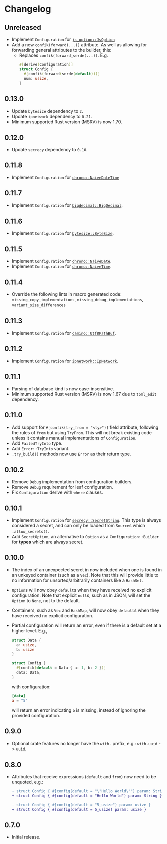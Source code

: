 # Changelog

## Unreleased

- Implement `Configuration` for [`js_option::JsOption`](https://docs.rs/js_option/0.1.1/js_option/enum.JsOption.html)
- Add a new `confik(forward(...))` attribute. As well as allowing for forwarding general attributes to the builder, this:
  - Replaces `confik(forward_serde(...))`. E.g.
    ```rust
    #[derive(Configuration)]
    struct Config {
      #[confik(forward(serde(default)))]
      num: usize,
    }
    ```

## 0.13.0

- Update `bytesize` dependency to `2`.
- Update `ipnetwork` dependency to `0.21`.
- Minimum supported Rust version (MSRV) is now 1.70.

## 0.12.0

- Update `secrecy` dependency to `0.10`.

## 0.11.8

- Implement `Configuration` for [`chrono::NaiveDateTime`](https://docs.rs/chrono/0.4/chrono/naive/struct.NaiveDateTime.html)

## 0.11.7

- Implement `Configuration` for [`bigdecimal::BigDecimal`](https://docs.rs/bigdecimal/0.4/bigdecimal/struct.BigDecimal.html).

## 0.11.6

- Implement `Configuration` for [`bytesize::ByteSize`](https://docs.rs/bytesize/1/bytesize/struct.ByteSize.html).

## 0.11.5

- Implement `Configuration` for [`chrono::NaiveDate`](https://docs.rs/chrono/0.4/chrono/naive/struct.NaiveDate.html).
- Implement `Configuration` for [`chrono::NaiveTime`](https://docs.rs/chrono/0.4/chrono/naive/struct.NaiveTime.html).

## 0.11.4

- Override the following lints in macro generated code: `missing_copy_implementations`, `missing_debug_implementations`, `variant_size_differences`

## 0.11.3

- Implement `Configuration` for [`camino::Utf8PathBuf`](https://docs.rs/camino/1/camino/struct.Utf8PathBuf.html).

## 0.11.2

- Implement `Configuration` for [`ipnetwork::IpNetwork`](https://docs.rs/ipnetwork/0.20/ipnetwork/enum.IpNetwork.html).

## 0.11.1

- Parsing of database kind is now case-insensitive.
- Minimum supported Rust version (MSRV) is now 1.67 due to `toml_edit` dependency.

## 0.11.0

- Add support for `#[confik(try_from = "<ty>")]` field attribute, following the rules of `from` but using `TryFrom`. This will not break existing code unless it contains manual implementations of `Configuration`.
- Add `FailedTryInto` type.
- Add `Error::TryInto` variant.
- `.try_build()` methods now use `Error` as their return type.

## 0.10.2

- Remove `Debug` implementation from configuration builders.
- Remove `Debug` requirement for leaf configuration.
- Fix `Configuration` derive with `where` clauses.

## 0.10.1

- Implement `Configuration` for [`secrecy::SecretString`](https://docs.rs/secrecy/0.8/secrecy/type.SecretString.html). This type is always considered a secret, and can only be loaded from `Source`s which `.allow_secrets()`.
- Add `SecretOption`, an alternative to `Option` as a `Configuration::Builder` for **types** which are always secret.

## 0.10.0

- The index of an unexpected secret in now included when one is found in an unkeyed container (such as a `Vec`). Note that this will provide little to no information for unsorted/arbitrarily containers like a `HashSet`.
- `Option`s will now obey `default`s when they have received no explicit configuration. Note that explicit `null`s, such as in JSON, will set the `Option` to `None`, not to the default.
- Containers, such as `Vec` and `HashMap`, will now obey `default`s when they have received no explicit configuration.
- Partial configuration will return an error, even if there is a default set at a higher level. E.g.,

  ```rust
  struct Data {
    a: usize,
    b: usize
  }

  struct Config {
    #[confik(default = Data { a: 1, b: 2 })]
    data: Data,
  }
  ```

  with configuration:

  ```toml
  [data]
  a = "5"
  ```

  will return an error indicating `b` is missing, instead of ignoring the provided configuration.

## 0.9.0

- Optional crate features no longer have the `with-` prefix, e.g.: `with-uuid` -> `uuid`.

## 0.8.0

- Attributes that receive expressions (`default` and `from`) now need to be unquoted, e.g.:

  ```diff
  - struct Config { #[config(default = "\"Hello World\"") param: String }
  + struct Config { #[config(default = "Hello World") param: String }

  - struct Config { #[config(default = "5_usize") param: usize }
  + struct Config { #[config(default = 5_usize) param: usize }
  ```

## 0.7.0

- Initial release.
